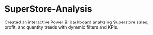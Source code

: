 # SuperStore-Analysis
 Created an interactive Power BI dashboard analyzing Superstore sales, profit, and quantity
trends with dynamic filters and KPIs.
